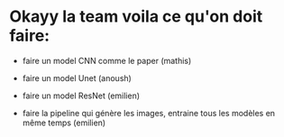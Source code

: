 # Okayy la team voila ce qu'on doit faire:

- faire un model CNN comme le paper (mathis)
- faire un model Unet (anoush)
- faire un model ResNet (emilien)

- faire la pipeline qui génère les images, entraine tous les modèles en même temps (emilien)

